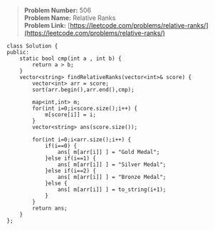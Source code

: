 > **Problem Number:** 506 <br>
> **Problem Name:** Relative Ranks <br>
> **Problem Link:** [https://leetcode.com/problems/relative-ranks/](https://leetcode.com/problems/relative-ranks/) <br>

    class Solution {
    public:
        static bool cmp(int a , int b) {
            return a > b;
        }
        vector<string> findRelativeRanks(vector<int>& score) {
            vector<int> arr = score;
            sort(arr.begin(),arr.end(),cmp);

            map<int,int> m;
            for(int i=0;i<score.size();i++) {
                m[score[i]] = i;
            }
            vector<string> ans(score.size());

            for(int i=0;i<arr.size();i++) {
                if(i==0) {
                    ans[ m[arr[i]] ] = "Gold Medal";
                }else if(i==1) {
                    ans[ m[arr[i]] ] = "Silver Medal";
                }else if(i==2) {
                    ans[ m[arr[i]] ] = "Bronze Medal";
                }else {
                    ans[ m[arr[i]] ] = to_string(i+1);
                }
            }
            return ans;
        }
    };